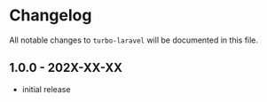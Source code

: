 # Changelog

All notable changes to `turbo-laravel` will be documented in this file.

## 1.0.0 - 202X-XX-XX

- initial release
